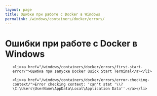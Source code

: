 ```yaml
---
layout: page
title: Ошибки при работе с Docker в Windows
permalink: /windows/containers/docker/errors/
---
```


# Ошибки при работе с Docker в Windows


<ul>

    <li><a href="/windows/containers/docker/errors/first-start-error/">Ошибка при запуске Docker Quick Start Terminal</a></li>

    <li><a href="/windows/containers/docker/errors/error-checking-context/">Error checking context: 'can't stat '\\?\C:\Users\UserName\AppData\Local\Application Data''.</a></li>

</ul>
